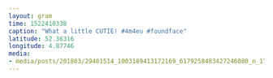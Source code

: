 ```yaml
---
layout: gram
time: 1522410338
caption: "What a little CUTIE! #4m4eu #foundface"
latitude: 52.36316
longitude: 4.87746
media:
- media/posts/201803/29401514_1003189413172169_6179258483427246080_n_17844260530248591.jpg
---
```

